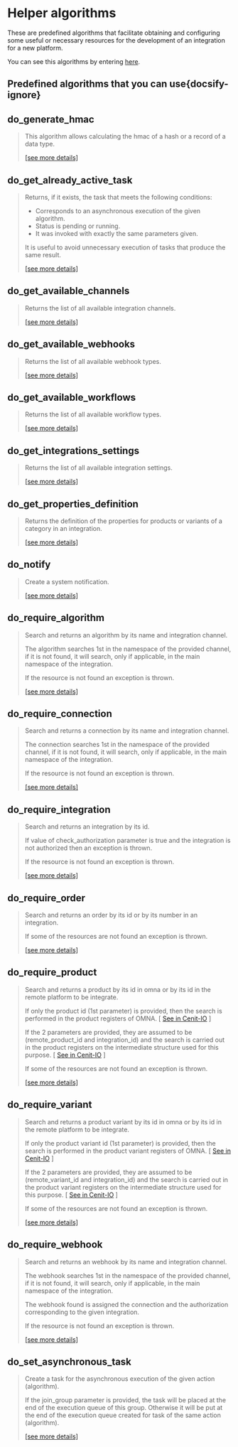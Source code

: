 # Helper algorithms

These are predefined algorithms that facilitate obtaining and configuring some useful or necessary resources for the
development of an integration for a new platform.

You can see this algorithms by entering [here](https://cenit.io/algorithm?f[name][40703][o]=starts_with&f[name][40703][v]=do_&f[namespace][40840][v]=OMNAv2).

## Predefined algorithms that you can use{docsify-ignore}

## do_generate_hmac

> This algorithm allows calculating the hmac of a hash or a record of a data type.
>
> [[see more details]](do_generate_hmac ':class=see-more')

## do_get_already_active_task

> Returns, if it exists, the task that meets the following conditions:
> 
> * Corresponds to an asynchronous execution of the given algorithm.
> * Status is pending or running.
> * It was invoked with exactly the same parameters given.
> 
> It is useful to avoid unnecessary execution of tasks that produce the same result.
>
> [[see more details]](do_get_already_active_task ':class=see-more')

## do_get_available_channels

> Returns the list of all available integration channels.
>
> [[see more details]](do_get_available_channels ':class=see-more')

## do_get_available_webhooks

> Returns the list of all available webhook types.
>
> [[see more details]](do_get_available_webhooks ':class=see-more')

## do_get_available_workflows

> Returns the list of all available workflow types.
>
> [[see more details]](do_get_available_workflows ':class=see-more')

## do_get_integrations_settings

> Returns the list of all available integration settings.
>
> [[see more details]](do_get_integrations_settings ':class=see-more')

## do_get_properties_definition

> Returns the definition of the properties for products or variants of a category in an integration.
>
> [[see more details]](do_get_properties_definition ':class=see-more')

## do_notify

> Create a system notification.
>
> [[see more details]](do_notify ':class=see-more')

## do_require_algorithm

> Search and returns an algorithm by its name and integration channel.
> 
> The algorithm searches 1st in the namespace of the provided channel, if it is not found, it will search, 
> only if applicable, in the main namespace of the integration.
> 
> If the resource is not found an exception is thrown.
>
> [[see more details]](do_require_algorithm ':class=see-more')

## do_require_connection

> Search and returns a connection by its name and integration channel.
> 
> The connection searches 1st in the namespace of the provided channel, if it is not found, it will search, 
> only if applicable, in the main namespace of the integration.
> 
> If the resource is not found an exception is thrown.
>
> [[see more details]](do_require_connection ':class=see-more')

## do_require_integration

> Search and returns an integration by its id.
> 
> If value of check_authorization parameter is true and the integration is not authorized then 
> an exception is thrown.
> 
> If the resource is not found an exception is thrown.
>
> [[see more details]](do_require_integration ':class=see-more')

## do_require_order

> Search and returns an order by its id or by its number in an integration.
> 
> If some of the resources are not found an exception is thrown.
>
> [[see more details]](do_require_order ':class=see-more')

## do_require_product

> Search and returns a product by its id in omna or by its id in the remote platform to be integrate.
> 
> If only the product id (1st parameter) is provided, then the search is performed in the product registers of OMNA.
> [ [See in Cenit-IO](https://cenit.io/json_data_type?f[namespace][24075][v]=OMNAv2&f[name][24160][o]=is&f[name][24160][v]=Product) ]
> 
> If the 2 parameters are provided, they are assumed to be (remote_product_id and integration_id) and the search is 
> carried out in the product registers on the intermediate structure used for this purpose.
> [ [See in Cenit-IO](https://cenit.io/json_data_type?f[namespace][24075][v]=OMNAv2&f[name][24160][o]=is&f[name][24160][v]=IntegrationProduct) ]
> 
> If some of the resources are not found an exception is thrown.
>
> [[see more details]](do_require_product ':class=see-more')

## do_require_variant

> Search and returns a product variant by its id in omna or by its id in the remote platform to be integrate.
> 
> If only the product variant id (1st parameter) is provided, then the search is performed in the product variant registers of OMNA.
> [ [See in Cenit-IO](https://cenit.io/json_data_type?f[namespace][24075][v]=OMNAv2&f[name][24160][o]=is&f[name][24160][v]=Variant") ]
> 
> If the 2 parameters are provided, they are assumed to be (remote_variant_id and integration_id) and the search is 
> carried out in the product variant registers on the intermediate structure used for this purpose.
> [ [See in Cenit-IO](https://cenit.io/json_data_type?f[namespace][24075][v]=OMNAv2&f[name][24160][o]=is&f[name][24160][v]=IntegrationVariant") ]
> 
> If some of the resources are not found an exception is thrown.
>
> [[see more details]](do_require_variant ':class=see-more')

## do_require_webhook

> Search and returns an webhook by its name and integration channel.
> 
> The webhook searches 1st in the namespace of the provided channel, if it is not found, it will search, 
> only if applicable, in the main namespace of the integration.
> 
> The webhook found is assigned the connection and the authorization corresponding to the given integration.
> 
> If the resource is not found an exception is thrown.
>
> [[see more details]](do_require_webhook ':class=see-more')

## do_set_asynchronous_task

> Create a task for the asynchronous execution of the given action (algorithm).
> 
> If the join_group parameter is provided, the task will be placed at the end of the execution queue of this group. 
> Otherwise it will be put at the end of the execution queue created for task of the same action (algorithm).
>
> [[see more details]](do_set_asynchronous_task ':class=see-more')

